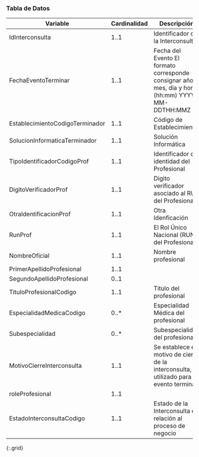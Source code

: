 ### Tabla de Datos

|           **Variable**          | **Cardinalidad** |                                          **Descripción**                                         |                                                    **Recurso.elemento**                                                   |
|---------------------------------|------------------|--------------------------------------------------------------------------------------------------|---------------------------------------------------------------------------------------------------------------------------|
|         IdInterconsulta         |       1..1       |                                 Identificador de la Interconsulta                                |                                                ServiceRequestLE.identifier                                                |
|       FechaEventoTerminar       |       1..1       | Fecha del Evento El formato corresponde consignar año, mes, día y hora (hh:mm) YYYY-MM-DDTHH:MMZ |                                                MessageHeaderLE.lastUpdated                                                |
| EstablecimientoCodigoTerminador |       1..1       |                                     Código de Establecimiento                                    |                                                 OrganizationLE.identifier                                                 |
|  SolucionInformaticaTerminador  |       1..1       |                                       Solución Informática                                       |                                              MessageHeaderLE.source.software                                              |
|   TipoIdentificadorCodigoProf   |       1..1       |                            Identificador de identidad del Profesional                            |                                     Practitioner.identifier[RUN\|RNPI\|PASAPORTE].type                                    |
|      DigitoVerificadorProf      |       1..1       |                        Digito verificador asociado al RUN del Profesional                        |                                     Practitioner.identifier[RUN].extension.valueString                                    |
|      OtraIdentificacionProf     |       1..1       |                                         Otra Idenficación                                        |                                       Practitioner.identifier[RNPI\|PASAPORTE].value                                      |
|             RunProf             |       1..1       |                            El Rol Único Nacional (RUN) del Profesional                           |                                             Practitioner.identifier[RUN].value                                            |
|          NombreOficial          |       1..1       |                                        Nombre profesional                                        |                          Practitioner.name.use=officialPractitioner.name.given=[nombre1, nombre2]                         |
|      PrimerApellidoProfesional  |       1..1       |                                                                                                  |                                                 Practitioner.name._family                                                 |
|      SegundoApellidoProfesional |       0..1       |                                                                                                  |                                    Practitioner.name.family.extension.SegundoApellido=                                    |
|     TituloProfesionalCodigo     |       1..1       |                                      Titulo del profesional                                      |                                              Practitioner.qualification[TIT]                                              |
|     EspecialidadMedicaCodigo    |       0..*       |                                Especialidad Médica del profesional                               |                                              Practitioner.qualification[ESP]                                              |
|         Subespecialidad         |       0..*       |                                  Subespecialidad del profesional                                 |                                             Practitioner.qualification[SUBESP]                                            |
|    MotivoCierreInterconsulta    |       1..1       |     Se establece el motivo de cierre de la interconsulta, utilizado para el evento terminar.     |                                             ServiceRequestLE.extension.Coding                                             |
|         roleProfesional         |       1..1       |                                                                                                  |                                                   PractitionerRole.code                                                   |
|    EstadoInterconsultaCodigo    |       1..1       |                   Estado de la Interconsulta en relación al proceso de negocio                   | ServiceRequestLE.extension.valueCodeableConcept.coding.code ServiceRequestLE.extension.valueCodeableConcept.coding.system |
{:.grid}
